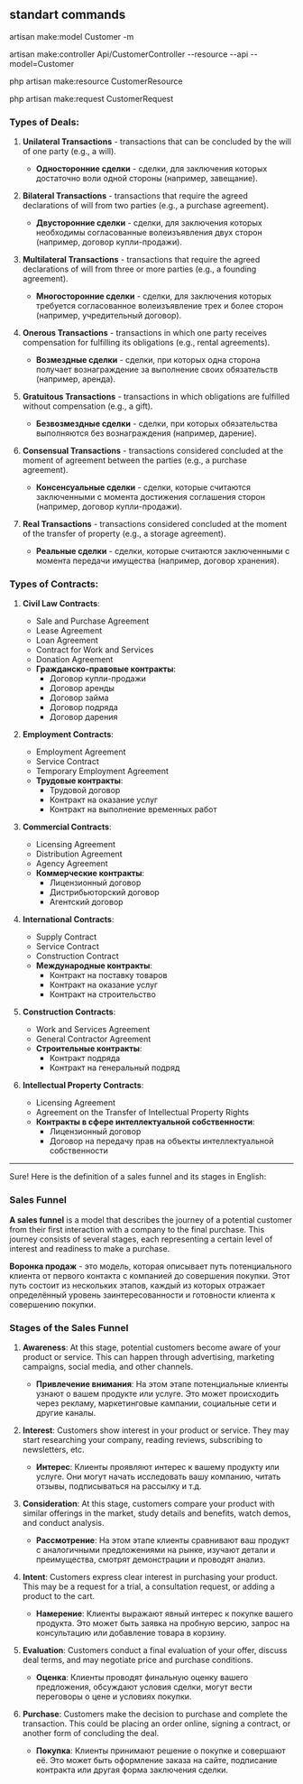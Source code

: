 ## standart commands
artisan make:model Customer -m

artisan make:controller Api/CustomerController --resource --api --model=Customer

php artisan make:resource CustomerResource

php artisan make:request CustomerRequest



### Types of Deals:

1. **Unilateral Transactions** - transactions that can be concluded by the will of one party (e.g., a will).
   - **Односторонние сделки** - сделки, для заключения которых достаточно воли одной стороны (например, завещание).

2. **Bilateral Transactions** - transactions that require the agreed declarations of will from two parties (e.g., a purchase agreement).
   - **Двусторонние сделки** - сделки, для заключения которых необходимы согласованные волеизъявления двух сторон (например, договор купли-продажи).

3. **Multilateral Transactions** - transactions that require the agreed declarations of will from three or more parties (e.g., a founding agreement).
   - **Многосторонние сделки** - сделки, для заключения которых требуется согласованное волеизъявление трех и более сторон (например, учредительный договор).

4. **Onerous Transactions** - transactions in which one party receives compensation for fulfilling its obligations (e.g., rental agreements).
   - **Возмездные сделки** - сделки, при которых одна сторона получает вознаграждение за выполнение своих обязательств (например, аренда).

5. **Gratuitous Transactions** - transactions in which obligations are fulfilled without compensation (e.g., a gift).
   - **Безвозмездные сделки** - сделки, при которых обязательства выполняются без вознаграждения (например, дарение).

6. **Consensual Transactions** - transactions considered concluded at the moment of agreement between the parties (e.g., a purchase agreement).
   - **Консенсуальные сделки** - сделки, которые считаются заключенными с момента достижения соглашения сторон (например, договор купли-продажи).

7. **Real Transactions** - transactions considered concluded at the moment of the transfer of property (e.g., a storage agreement).
   - **Реальные сделки** - сделки, которые считаются заключенными с момента передачи имущества (например, договор хранения).

### Types of Contracts:

1. **Civil Law Contracts**:
   - Sale and Purchase Agreement
   - Lease Agreement
   - Loan Agreement
   - Contract for Work and Services
   - Donation Agreement
   - **Гражданско-правовые контракты**:
     - Договор купли-продажи
     - Договор аренды
     - Договор займа
     - Договор подряда
     - Договор дарения

2. **Employment Contracts**:
   - Employment Agreement
   - Service Contract
   - Temporary Employment Agreement
   - **Трудовые контракты**:
     - Трудовой договор
     - Контракт на оказание услуг
     - Контракт на выполнение временных работ

3. **Commercial Contracts**:
   - Licensing Agreement
   - Distribution Agreement
   - Agency Agreement
   - **Коммерческие контракты**:
     - Лицензионный договор
     - Дистрибьюторский договор
     - Агентский договор

4. **International Contracts**:
   - Supply Contract
   - Service Contract
   - Construction Contract
   - **Международные контракты**:
     - Контракт на поставку товаров
     - Контракт на оказание услуг
     - Контракт на строительство

5. **Construction Contracts**:
   - Work and Services Agreement
   - General Contractor Agreement
   - **Строительные контракты**:
     - Контракт подряда
     - Контракт на генеральный подряд

6. **Intellectual Property Contracts**:
   - Licensing Agreement
   - Agreement on the Transfer of Intellectual Property Rights
   - **Контракты в сфере интеллектуальной собственности**:
     - Лицензионный договор
     - Договор на передачу прав на объекты интеллектуальной собственности

------------------------------------------

Sure! Here is the definition of a sales funnel and its stages in English:

### Sales Funnel

**A sales funnel** is a model that describes the journey of a potential customer from their first interaction with a company to the final purchase. This journey consists of several stages, each representing a certain level of interest and readiness to make a purchase.

**Воронка продаж** - это модель, которая описывает путь потенциального клиента от первого контакта с компанией до совершения покупки. Этот путь состоит из нескольких этапов, каждый из которых отражает определённый уровень заинтересованности и готовности клиента к совершению покупки.

### Stages of the Sales Funnel

1. **Awareness**:
      At this stage, potential customers become aware of your product or service. This can happen through advertising, marketing campaigns, social media, and other channels.
   - **Привлечение внимания**:
      На этом этапе потенциальные клиенты узнают о вашем продукте или услуге. Это может происходить через рекламу, маркетинговые кампании, социальные сети и другие каналы.

2. **Interest**:
      Customers show interest in your product or service. They may start researching your company, reading reviews, subscribing to newsletters, etc.
   - **Интерес**:
      Клиенты проявляют интерес к вашему продукту или услуге. Они могут начать исследовать вашу компанию, читать отзывы, подписываться на рассылку и т.д.

3. **Consideration**:
      At this stage, customers compare your product with similar offerings in the market, study details and benefits, watch demos, and conduct analysis.
   - **Рассмотрение**:
      На этом этапе клиенты сравнивают ваш продукт с аналогичными предложениями на рынке, изучают детали и преимущества, смотрят демонстрации и проводят анализ.

4. **Intent**:
      Customers express clear interest in purchasing your product. This may be a request for a trial, a consultation request, or adding a product to the cart.
   - **Намерение**:
      Клиенты выражают явный интерес к покупке вашего продукта. Это может быть заявка на пробную версию, запрос на консультацию или добавление товара в корзину.

5. **Evaluation**:
      Customers conduct a final evaluation of your offer, discuss deal terms, and may negotiate price and purchase conditions.
   - **Оценка**:
      Клиенты проводят финальную оценку вашего предложения, обсуждают условия сделки, могут вести переговоры о цене и условиях покупки.

6. **Purchase**:
      Customers make the decision to purchase and complete the transaction. This could be placing an order online, signing a contract, or another form of concluding the deal.
   - **Покупка**:
      Клиенты принимают решение о покупке и совершают её. Это может быть оформление заказа на сайте, подписание контракта или другая форма заключения сделки.


